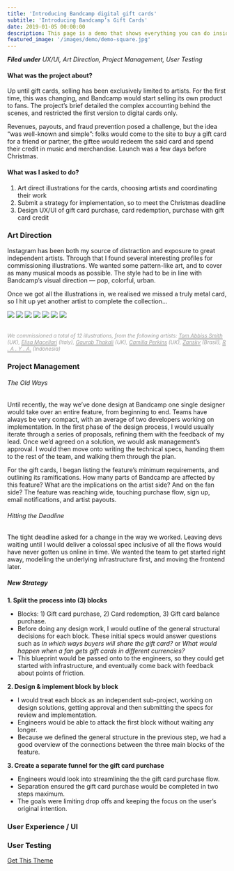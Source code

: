 ```yaml
---
title: 'Introducing Bandcamp digital gift cards'
subtitle: 'Introducing Bandcamp’s Gift Cards'
date: 2019-01-05 00:00:00
description: This page is a demo that shows everything you can do inside portfolio and blog posts.
featured_image: '/images/demo/demo-square.jpg'
---
```


_**Filed under** UX/UI, Art Direction, Project Management, User Testing_

#### What was the project about?
Up until gift cards, selling has been exclusively limited to artists. For the first time, this was changing, and Bandcamp would start selling its own product to fans. The project’s brief detailed the complex accounting behind the scenes, and restricted the first version to digital cards only.

Revenues, payouts, and fraud prevention posed a challenge, but the idea “was well-known and simple”: folks would come to the site to buy a gift card for a friend or partner, the giftee would redeem the said card and spend their credit in music and merchandise. Launch was a few days before Christmas.


#### What was I asked to do?
1. Art direct illustrations for the cards, choosing artists and coordinating their work
2. Submit a strategy for implementation, so to meet the Christmas deadline
3. Design UX/UI of gift card purchase, card redemption, purchase with gift card credit


### Art Direction
Instagram has been both my source of distraction and exposure to great independent artists. Through that I found several interesting profiles for commissioning illustrations. We wanted some pattern-like art, and to cover as many musical moods as possible. The style had to be in line with Bandcamp’s visual direction — pop, colorful, urban.

Once we got all the illustrations in, we realised we missed a truly metal card, so I hit up yet another artist to complete the collection&hellip;

<div class="gallery" data-columns="1" style="max-width:850px;">
	<img src="/images/cards/00-bandcamp-gift-cards.jpg">
  <img src="/images/cards/01-abiss.jpg">
  <img src="/images/cards/02-macellari.jpg">
  <img src="/images/cards/03-garaub.jpg">
  <img src="/images/cards/04-perkins.jpg">
	<img src="/images/cards/05-zansky.jpg">
  <img src="/images/cards/06-raya.jpg">
</div>

<p style="font-size: 85%; color: #9c9c9b; margin-top: 30px; font-style: italic;">
We commissioned a total of 12 illustrations, from the following artists: <a style="color: #9c9c9b; border-bottom: 1px solid #9c9c9b;" href="https://www.instagram.com/tomabbisssmithart/">Tom Abbiss Smith</a> (UK), <a style="color: #9c9c9b; border-bottom: 1px solid #9c9c9b;" href="https://www.instagram.com/elisamacellari/">Elisa Macellari</a> (Italy), <a style="color: #9c9c9b; border-bottom: 1px solid #9c9c9b;" href="https://www.instagram.com/gaurabthakali/?hl=en">Gaurab Thakali</a> (UK), <a style="color: #9c9c9b; border-bottom: 1px solid #9c9c9b;" href="https://www.instagram.com/camperksillustration/">Camilla Perkins</a> (UK), <a style="color: #9c9c9b; border-bottom: 1px solid #9c9c9b;" href="http://www.zansky.com.br/">Zansky</a> (Brasil), <a style="color: #9c9c9b; border-bottom: 1px solid #9c9c9b;" href="https://www.instagram.com/rayatheink/">R . A . Y . A.</a> (Indonesia)
</p>


### Project Management

###### The Old Ways

Until recently, the way we’ve done design at Bandcamp one single designer would take over an entire feature, from beginning to end. Teams have always be very compact, with an average of two developers working on implementation. In the first phase of the design process, I would usually iterate through a series of proposals, refining them with the feedback of my lead. Once we’d agreed on a solution, we would ask management’s approval. I would then move onto writing the technical specs, handing them to the rest of the team, and walking them through the plan.

For the gift cards, I began listing the feature’s minimum requirements, and outlining its ramifications. How many parts of Bandcamp are affected by this feature? What are the implications on the artist side? And on the fan side? The feature was reaching wide, touching purchase flow, sign up, email notifications, and artist payouts.

###### Hitting the Deadline

The tight deadline asked for a change in the way we worked. Leaving devs waiting until I would deliver a colossal spec inclusive of all the flows would have never gotten us online in time. We wanted the team to get started right away, modelling the underlying infrastructure first, and moving the frontend later.


##### New Strategy

**1. Split the process into (3) blocks**
* Blocks: 1) Gift card purchase, 2) Card redemption, 3) Gift card balance purchase.
* Before doing any design work, I would outline of the general structural decisions for each block. These initial specs would answer questions such as _In which ways buyers will share the gift card?_ or _What would happen when a fan gets gift cards in different currencies?_
* This blueprint would be passed onto to the engineers, so they could get started with infrastructure, and eventually come back with feedback about points of friction.

**2. Design & implement block by block**
* I would treat each block as an independent sub-project, working on design solutions, getting approval and then submitting the specs for review and implementation.
* Engineers would be able to attack the first block without waiting any longer.
* Because we defined the general structure in the previous step, we had a good overview of the connections between the three main blocks of the feature.

**3. Create a separate funnel for the gift card purchase**
* Engineers would look into streamlining the the gift card purchase flow.
* Separation ensured the gift card purchase would be completed in two steps maximum.
* The goals were limiting drop offs and keeping the focus on the user’s original intention.<br/>




### User Experience / UI

### User Testing



<a href="https://jekyllthemes.io/theme/duet-portfolio-jekyll-theme" class="button button--large">Get This Theme</a>
